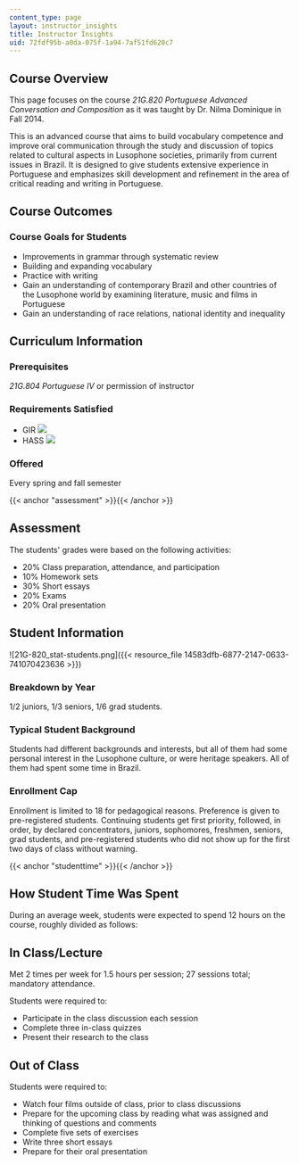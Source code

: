 ```yaml
---
content_type: page
layout: instructor_insights
title: Instructor Insights
uid: 72fdf95b-a0da-075f-1a94-7af51fd620c7
---
```


Course Overview
---------------

This page focuses on the course _21G.820 Portuguese Advanced Conversation and Composition_ as it was taught by Dr. Nilma Dominique in Fall 2014.

This is an advanced course that aims to build vocabulary competence and improve oral communication through the study and discussion of topics related to cultural aspects in Lusophone societies, primarily from current issues in Brazil. It is designed to give students extensive experience in Portuguese and emphasizes skill development and refinement in the area of critical reading and writing in Portuguese.

Course Outcomes
---------------

### Course Goals for Students

*   Improvements in grammar through systematic review
*   Building and expanding vocabulary
*   Practice with writing
*   Gain an understanding of contemporary Brazil and other countries of the Lusophone world by examining literature, music and films in Portuguese
*   Gain an understanding of race relations, national identity and inequality

Curriculum Information
----------------------

### Prerequisites

_21G.804 Portuguese IV_ or permission of instructor

### Requirements Satisfied

*   GIR ![](/images/educator/icon-question-gir.png)
*   HASS ![](/images/educator/icon-question-hass.png)

### Offered

Every spring and fall semester

{{< anchor "assessment" >}}{{< /anchor >}}

Assessment
----------

The students' grades were based on the following activities:

- 20% Class preparation, attendance, and participation
- 10% Homework sets
- 30% Short essays
- 20% Exams
- 20% Oral presentation

Student Information
-------------------

![21G-820_stat-students.png]({{< resource_file 14583dfb-6877-2147-0633-741070423636 >}})

### Breakdown by Year

1/2 juniors, 1/3 seniors, 1/6 grad students.

### Typical Student Background

Students had different backgrounds and interests, but all of them had some personal interest in the Lusophone culture, or were heritage speakers. All of them had spent some time in Brazil.

### Enrollment Cap

Enrollment is limited to 18 for pedagogical reasons. Preference is given to pre-registered students. Continuing students get first priority, followed, in order, by declared concentrators, juniors, sophomores, freshmen, seniors, grad students, and pre-registered students who did not show up for the first two days of class without warning.

{{< anchor "studenttime" >}}{{< /anchor >}}

How Student Time Was Spent
--------------------------

During an average week, students were expected to spend 12 hours on the course, roughly divided as follows:

In Class/Lecture
----------------

Met 2 times per week for 1.5 hours per session; 27 sessions total; mandatory attendance.

Students were required to:

*   Participate in the class discussion each session
*   Complete three in-class quizzes
*   Present their research to the class

Out of Class
------------

Students were required to:

*   Watch four films outside of class, prior to class discussions
*   Prepare for the upcoming class by reading what was assigned and thinking of questions and comments
*   Complete five sets of exercises
*   Write three short essays
*   Prepare for their oral presentation